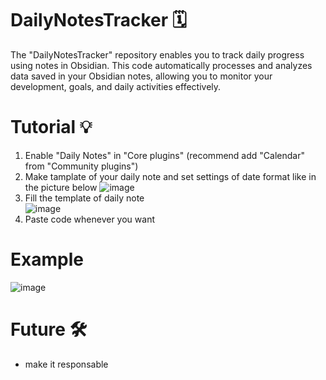 # DailyNotesTracker 🗓️
The "DailyNotesTracker" repository enables you to track daily progress using notes in Obsidian.
This code automatically processes and analyzes data saved in your Obsidian notes, allowing you to monitor your development, goals, and daily activities effectively.

# Tutorial 💡
1. Enable "Daily Notes" in "Core plugins" (recommend add "Calendar" from "Community plugins")
2. Make tamplate of your daily note and set settings of date format like in the picture below
![image](https://github.com/WicherW/DailyNotesTracker/assets/47701300/d5b9b67e-3a88-410e-aacd-3ad5cc4b1bc7)
3. Fill the template of daily note <br>
![image](https://github.com/WicherW/DailyNotesTracker/assets/47701300/e0889a56-50f0-4b50-9775-6a1a13b30620)
4. Paste code whenever you want

# Example
![image](https://github.com/WicherW/DailyNotesTracker/assets/47701300/f2e42a8c-63bc-4c42-9814-ad889a3e50ca)

# Future 🛠️
- make it responsable

